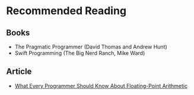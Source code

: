 # Recommended Reading
## Books
- The Pragmatic Programmer (David Thomas and Andrew Hunt)
- Swift Programming (The Big Nerd Ranch, Mike Ward)

## Article
- [What Every Programmer Should Know About Floating-Point Arithmetic](https://floating-point-gui.de)
